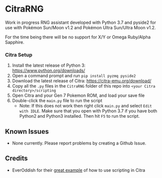 # CitraRNG

Work in progress RNG assistant developed with Python 3.7 and pyside2 for use with Pokémon Sun/Moon v1.2 and Pokémon Ultra Sun/Ultra Moon v1.2. 

For the time being there will be no support for X/Y or Omega Ruby/Alpha Sapphire.

### Citra Setup

 1. Install the latest release of Python 3: https://www.python.org/downloads/
 2. Open a command prompt and run `pip install pyzmq pyside2`
 3. Download the latest release of Citra: https://citra-emu.org/download/
 4. Copy all the `.py` files in the `CitraRNG` folder of this repo into `<your Citra directory>/scripting`
 5. Open Citra and your Gen 7 Pokemon ROM, and load your save file
 6. Double-click the `main.py` file to run the script
 	* Note: If this does not work then right click `main.py` and select `Edit with IDLE`. Make sure that you open with Python 3.7 if             you have both Python2 and Python3 installed. Then hit `F5` to run the script.
 
 ## Known Issues
  * None currently. Please report problems by creating a Github Issue.
 
 ## Credits
 
 * EverOddish for their [great example](https://github.com/EverOddish/PokeStreamer-Tools/) of how to use scripting in Citra
